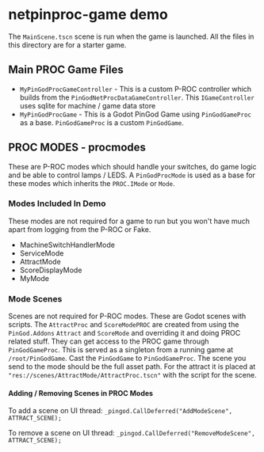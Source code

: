 # netpinproc-game demo
The `MainScene.tscn` scene is run when the game is launched.
All the files in this directory are for a starter game.

## Main PROC Game Files
- `MyPinGodProcGameController` - This is a custom P-ROC controller which builds from the `PinGodNetProcDataGameController`.
This `IGameController` uses sqlite for machine / game data store
- `MyPinGodProcGame` - This is a Godot PinGod Game using `PinGodGameProc` as a base.
`PinGodGameProc` is a custom `PinGodGame`.

## PROC MODES - procmodes
These are P-ROC modes which should handle your switches, do game logic and be able to control lamps / LEDS.
A `PinGodProcMode` is used as a base for these modes which inherits the `PROC.IMode` or `Mode`.
### Modes Included In Demo
These modes are not required for a game to run but you won't have much apart from logging from the P-ROC or Fake.
- MachineSwitchHandlerMode
- ServiceMode
- AttractMode
- ScoreDisplayMode
- MyMode
### Mode Scenes
Scenes are not required for P-ROC modes. These are Godot scenes with scripts.
The `AttractProc` and `ScoreModePROC` are created from using the `PinGod.Addons` `Attract` and `ScoreMode` and overriding it and doing PROC related stuff.
They can get access to the PROC game through `PinGodGameProc`.
This is served as a singleton from a running game at `/root/PinGodGame`. Cast the `PinGodGame` to `PinGodGameProc`.
The scene you send to the mode should be the full asset path.
For the attract it is placed at `"res://scenes/AttractMode/AttractProc.tscn"` with the script for the scene.
#### Adding / Removing Scenes in PROC Modes
To add a scene on UI thread:
`_pingod.CallDeferred("AddModeScene", ATTRACT_SCENE);`

To remove a scene on UI thread:
`_pingod.CallDeferred("RemoveModeScene", ATTRACT_SCENE);`

